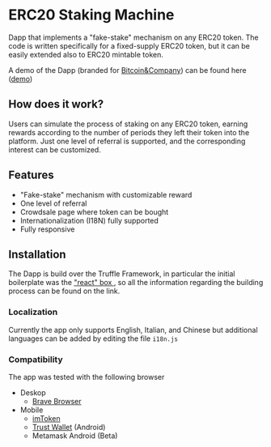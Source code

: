 # ERC20 Staking Machine
Dapp that implements a "fake-stake" mechanism on any ERC20 token. The code is written specifically for a fixed-supply ERC20 token, but it can be easily extended also to ERC20 mintable token.

A demo of the Dapp (branded for [Bitcoin&Company](https://www.bitcoincompany.it/)) can be found here ([demo](https://gr3yc4t.github.io/ERC20-Staking-Machine/client/build/))
## How does it work?
Users can simulate the process of staking on any ERC20 token, earning rewards according to the number of periods they left their token into the platform.
Just one level of referral is supported, and the corresponding interest can be customized.
## Features
* "Fake-stake" mechanism with customizable reward
* One level of referral
* Crowdsale page where token can be bought
* Internationalization (I18N) fully supported
* Fully responsive
## Installation
The Dapp is build over the Truffle Framework, in particular the initial boilerplate was the ["react" box ](https://www.trufflesuite.com/boxes/react), so all the information regarding the building process can be found on the link.
### Localization
Currently the app only supports English, Italian, and Chinese but additional languages can be added by editing the file `i18n.js`
### Compatibility
The app was tested with the following browser
- Deskop
  - [Brave Browser](https://brave.com/)
- Mobile
  - [imToken](https://www.token.im)
  - [Trust Wallet](https://trustwallet.com) (Android)
  - Metamask Android (Beta)
